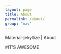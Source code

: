 ```yaml
---
layout: page
title: About
permalink: /about/
group: "nav"
---
```


Material-jekyllize | About

#IT'S AWESOME
